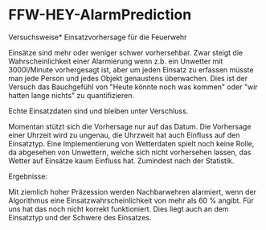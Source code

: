 # FFW-HEY-AlarmPrediction
 Versuchsweise* Einsatzvorhersage für die Feuerwehr

Einsätze sind mehr oder weniger schwer vorhersehbar. Zwar steigt die Wahrscheinlichkeit einer Alarmierung wenn z.b. ein Unwetter mit 3000l/Minute vorhergesagt ist, aber um jeden Einsatz zu erfassen müsste man jede Person und jedes Objekt genaustens überwachen. Dies ist der Versuch das Bauchgefühl von "Heute könnte noch was kommen" oder "wir hatten lange nichts" zu quantifizieren.

Echte Einsatzdaten sind und bleiben unter Verschluss.

Momentan stützt sich die Vorhersage nur auf das Datum. Die Vorhersage einer Uhrzeit wird zu ungenau, die Uhrzweit hat auch Einfluss auf den Einsatztyp. Eine Implementierung von Wetterdaten spielt noch keine Rolle, da abgesehen von Unwettern, welche sich nicht vorhersehen lassen, das Wetter auf Einsätze kaum Einfluss hat. Zumindest nach der Statistik.

Ergebnisse:

Mit ziemlich hoher Präzession werden Nachbarwehren alarmiert, wenn der Algorithmus eine Einsatzwahrscheinlichkeit von mehr als 60 % angibt. Für uns hat das noch nicht korrekt funktioniert. Dies liegt auch an dem Einsatztyp und der Schwere des Einsatzes.